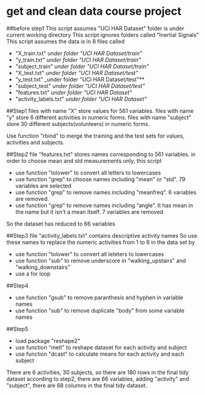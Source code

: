 ﻿get and clean data course project
===================
##before step1
This script assumes "UCI HAR Dataset" folder is under current working directory
This script ignores folders called "Inertial Signals"
This script assumes the data is in 8 files called 
* "X_train.txt" _under folder "UCI HAR Dataset/train"_
* "y_train.txt" _under folder "UCI HAR Dataset/train"_
* "subject_train" _under folder "UCI HAR Dataset/train"_
* "X_test.txt" _under folder "UCI HAR Dataset/test"_
* "y_test.txt" _under folder "UCI HAR Dataset/test"**
* "subject_test" _under folder "UCI HAR Dataset/test"_
* "features.txt" _under folder "UCI HAR Dataset"_
* "activity_labels.txt" _under folder "UCI HAR Dataset"_


##Step1
files with name "X" store values for 561 variables.
files with name "y" store 6 different activities in numeric forms.
files with name "subject" store 30 different subjects(volunteers) in numeric forms.

Use function "rbind" to merge the training and the test sets for values, activities and subjects. 

##Step2
file "features.txt" stores names corresponding to 561 variables.
in order to choose mean and std measurements only, this script
* use function "tolower" to convert all letters to lowercases
* use function "grep" to choose names including "mean" or "std". 79 variables are selected
* use function "grep" to remove names including "meanfreq". 6 variables are removed.
* use function "grep" to remove names including “angle”. It has mean in the name but it isn't a mean itself. 7 variables are removed

So the dataset has reduced to 66 variables

##Step3
file "activity_labels.txt" contains descriptive activity names
So use these names to replace the numeric activities from 1 to 6 in the data set by 
* use function "tolower" to convert all leteters to lowercases
* use function "sub" to remove underscore in "walking_upstairs" and "walking_downstairs"
* use a for loop

##Step4
* use function "gsub" to remove paranthesis and hyphen in variable names
* use function "sub" to remove duplicate "body" from some variable names

##Step5
* load package "reshape2"
* use function "melt" to reshape dataset for each activity and subject
* use function "dcast" to calculate means for each activity and each subject

There are 6 activities, 30 subjects, so there are 180 rows in the final tidy dataset
according to step2, there are 66 variables, adding "activity" and "subject", there are 68 columns in the final tidy dataset.
